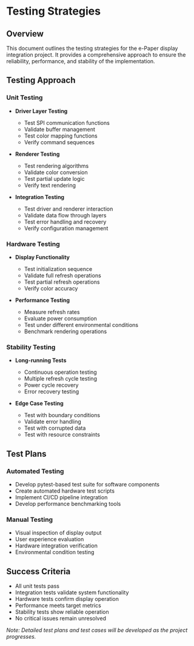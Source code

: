 # Testing Strategies

## Overview

This document outlines the testing strategies for the e-Paper display integration project. It provides a comprehensive approach to ensure the reliability, performance, and stability of the implementation.

## Testing Approach

### Unit Testing

- **Driver Layer Testing**
  - Test SPI communication functions
  - Validate buffer management
  - Test color mapping functions
  - Verify command sequences

- **Renderer Testing**
  - Test rendering algorithms
  - Validate color conversion
  - Test partial update logic
  - Verify text rendering

- **Integration Testing**
  - Test driver and renderer interaction
  - Validate data flow through layers
  - Test error handling and recovery
  - Verify configuration management

### Hardware Testing

- **Display Functionality**
  - Test initialization sequence
  - Validate full refresh operations
  - Test partial refresh operations
  - Verify color accuracy

- **Performance Testing**
  - Measure refresh rates
  - Evaluate power consumption
  - Test under different environmental conditions
  - Benchmark rendering operations

### Stability Testing

- **Long-running Tests**
  - Continuous operation testing
  - Multiple refresh cycle testing
  - Power cycle recovery
  - Error recovery testing

- **Edge Case Testing**
  - Test with boundary conditions
  - Validate error handling
  - Test with corrupted data
  - Test with resource constraints

## Test Plans

### Automated Testing

- Develop pytest-based test suite for software components
- Create automated hardware test scripts
- Implement CI/CD pipeline integration
- Develop performance benchmarking tools

### Manual Testing

- Visual inspection of display output
- User experience evaluation
- Hardware integration verification
- Environmental condition testing

## Success Criteria

- All unit tests pass
- Integration tests validate system functionality
- Hardware tests confirm display operation
- Performance meets target metrics
- Stability tests show reliable operation
- No critical issues remain unresolved

*Note: Detailed test plans and test cases will be developed as the project progresses.*